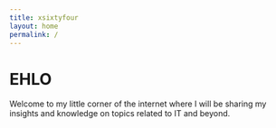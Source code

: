 ```yaml
---
title: xsixtyfour
layout: home
permalink: /
---
```

# EHLO

Welcome to my little corner of the internet where I will be sharing my insights and knowledge on topics related to IT and beyond.


